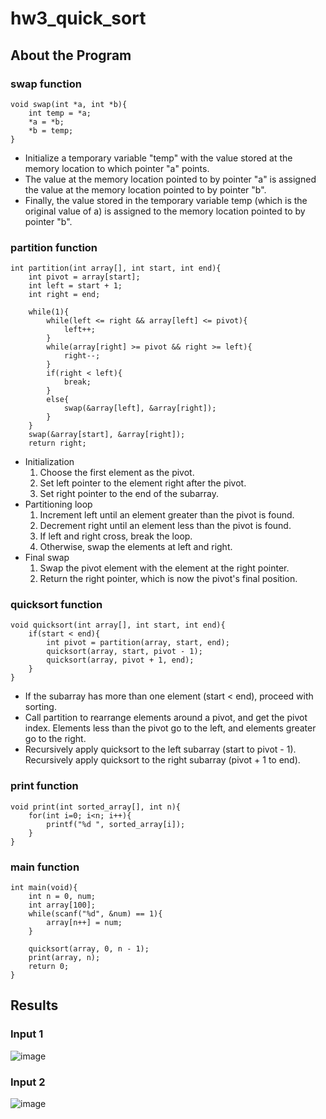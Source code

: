 # hw3_quick_sort
## About the Program
### swap function 
```
void swap(int *a, int *b){
    int temp = *a;
    *a = *b;
    *b = temp;
}
```
+ Initialize a temporary variable "temp" with the value stored at the memory location to which pointer "a" points.
+ The value at the memory location pointed to by pointer "a" is assigned the value at the memory location pointed to by pointer "b".
+ Finally, the value stored in the temporary variable temp (which is the original value of a) is assigned to the memory location pointed to by pointer "b".
### partition function 
```
int partition(int array[], int start, int end){
    int pivot = array[start];
    int left = start + 1;
    int right = end;
 
    while(1){
        while(left <= right && array[left] <= pivot){
        	left++;
        }
        while(array[right] >= pivot && right >= left){
        	right--;
        }
        if(right < left){
        	break;
        }
        else{
        	swap(&array[left], &array[right]);
        }
    }
    swap(&array[start], &array[right]);
    return right;
```
+ Initialization
    1. Choose the first element as the pivot.
    2. Set left pointer to the element right after the pivot.
    3. Set right pointer to the end of the subarray.
+ Partitioning loop
    1. Increment left until an element greater than the pivot is found.
    2. Decrement right until an element less than the pivot is found.
    3. If left and right cross, break the loop.
    4. Otherwise, swap the elements at left and right.
+ Final swap
    1. Swap the pivot element with the element at the right pointer.
    2. Return the right pointer, which is now the pivot's final position.
### quicksort function 
```
void quicksort(int array[], int start, int end){
    if(start < end){
        int pivot = partition(array, start, end);
        quicksort(array, start, pivot - 1);
        quicksort(array, pivot + 1, end);
    }
}
```
+ If the subarray has more than one element (start < end), proceed with sorting.
+ Call partition to rearrange elements around a pivot, and get the pivot index. Elements less than the pivot go to the left, and elements greater go to the right.
+ Recursively apply quicksort to the left subarray (start to pivot - 1). Recursively apply quicksort to the right subarray (pivot + 1 to end).
### print function
```
void print(int sorted_array[], int n){
    for(int i=0; i<n; i++){
        printf("%d ", sorted_array[i]);
    }
}
```
### main function
```
int main(void){
    int n = 0, num;
    int array[100];
    while(scanf("%d", &num) == 1){
        array[n++] = num;
    }
 
    quicksort(array, 0, n - 1);
    print(array, n);
    return 0;
}
```

## Results
### Input 1
![image](https://github.com/CYchang990148/hw3_quick_sort/assets/161935555/6c58ba1a-28b3-4780-adc9-482311099064)
### Input 2
![image](https://github.com/CYchang990148/hw3_quick_sort/assets/161935555/c6da1eb5-9e55-4051-89d7-9d3da05cc14a)